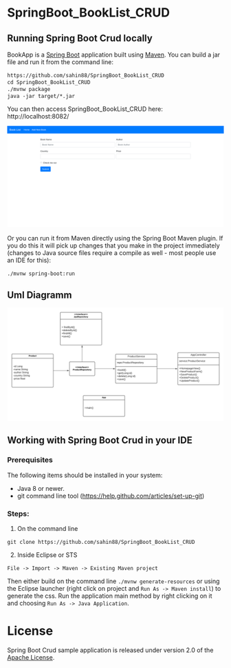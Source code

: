# SpringBoot_BookList_CRUD



## Running Spring Boot Crud locally
BookApp is a [Spring Boot](https://spring.io/guides/gs/spring-boot) application built using [Maven](https://spring.io/guides/gs/maven/). You can build a jar file and run it from the command line:


```
https://github.com/sahin88/SpringBoot_BookList_CRUD
cd SpringBoot_BookList_CRUD
./mvnw package
java -jar target/*.jar
```

You can then access SpringBoot_BookList_CRUD here: http://localhost:8082/

<img width="720" alt="spring_crud_" src="https://github.com/sahin88/SpringBoot_BookList_CRUD/blob/main/screen_1.png">




Or you can run it from Maven directly using the Spring Boot Maven plugin. If you do this it will pick up changes that you make in the project immediately (changes to Java source files require a compile as well - most people use an IDE for this):

```
./mvnw spring-boot:run
```

## Uml Diagramm
<img width="720" alt="spring_crud_" src="https://github.com/sahin88/SpringBoot_BookList_CRUD/blob/main/Blank%20diagram.png">



## Working with Spring Boot Crud in your IDE

### Prerequisites
The following items should be installed in your system:
* Java 8 or newer.
* git command line tool (https://help.github.com/articles/set-up-git)


### Steps:

1) On the command line
```
git clone https://github.com/sahin88/SpringBoot_BookList_CRUD
```
2) Inside Eclipse or STS
```
File -> Import -> Maven -> Existing Maven project
```

Then either build on the command line `./mvnw generate-resources` or using the Eclipse launcher (right click on project and `Run As -> Maven install`) to generate the css. Run the application main method by right clicking on it and choosing `Run As -> Java Application`.





# License

Spring Boot Crud  sample application is released under version 2.0 of the [Apache License](https://www.apache.org/licenses/LICENSE-2.0).

[spring-petclinic]: https://github.com/spring-projects/spring-petclinic
[spring-framework-petclinic]: https://github.com/spring-petclinic/spring-framework-petclinic
[spring-petclinic-angularjs]: https://github.com/spring-petclinic/spring-petclinic-angularjs 
[javaconfig branch]: https://github.com/spring-petclinic/spring-framework-petclinic/tree/javaconfig
[spring-petclinic-angular]: https://github.com/spring-petclinic/spring-petclinic-angular
[spring-petclinic-microservices]: https://github.com/spring-petclinic/spring-petclinic-microservices
[spring-petclinic-reactjs]: https://github.com/spring-petclinic/spring-petclinic-reactjs
[spring-petclinic-graphql]: https://github.com/spring-petclinic/spring-petclinic-graphql
[spring-petclinic-kotlin]: https://github.com/spring-petclinic/spring-petclinic-kotlin
[spring-petclinic-rest]: https://github.com/spring-petclinic/spring-petclinic-rest
